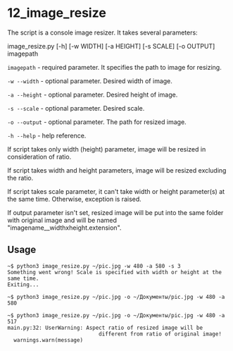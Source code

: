 12_image_resize
===================

The script is a console image resizer. It takes several parameters:

image_resize.py [-h] [-w WIDTH] [-a HEIGHT] [-s SCALE] [-o OUTPUT] imagepath

`imagepath`    -  required parameter. It specifies the path to image for resizing.

`-w --width`   -  optional parameter. Desired width of image.

`-a --height`  -  optional parameter. Desired height of image.

`-s --scale`   -  optional parameter. Desired scale.

`-o --output`  -  optional parameter. The path for resized image.

`-h --help`    -  help reference.

If script takes only width (height) parameter, image will be resized in consideration of ratio.

If script takes width and height parameters, image will be resized excluding the ratio. 

If script takes scale parameter, it can't take width or height parameter(s) at the same time. Otherwise, exception is raised.

If output parameter isn't set, resized image will be put into the same folder with original image and will be named "imagename__widthxheight.extension". 

Usage
-----

```
~$ python3 image_resize.py ~/pic.jpg -w 480 -a 580 -s 3
Something went wrong! Scale is specified with width or height at the same time.
Exiting...

~$ python3 image_resize.py ~/pic.jpg -o ~/Документы/pic.jpg -w 480 -a 580

~$ python3 image_resize.py ~/pic.jpg -o ~/Документы/pic.jpg -w 480 -a 517
main.py:32: UserWarning: Aspect ratio of resized image will be
                             different from ratio of original image!
  warnings.warn(message)
```

